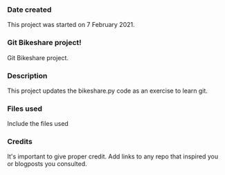 ### Date created
This project was started on 7 February 2021.

### Git Bikeshare project!
Git Bikeshare project.

### Description
This project updates the bikeshare.py code as an exercise to learn git.

### Files used
Include the files used

### Credits
It's important to give proper credit. Add links to any repo that inspired you or blogposts you consulted.
